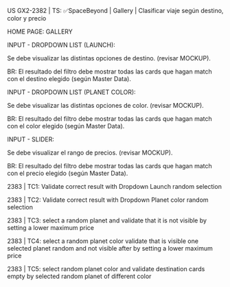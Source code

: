 US GX2-2382 | TS: ✅SpaceBeyond | Gallery | Clasificar viaje según destino, color y precio

HOME PAGE: GALLERY

INPUT - DROPDOWN LIST (LAUNCH):

Se debe visualizar las distintas opciones de destino. (revisar MOCKUP).

BR: El resultado del filtro debe mostrar todas las cards que hagan match con el destino elegido (según Master Data).

INPUT - DROPDOWN LIST (PLANET COLOR):

Se debe visualizar las distintas opciones de color. (revisar MOCKUP).

BR: El resultado del filtro debe mostrar todas las cards que hagan match con el color elegido (según Master Data).

INPUT - SLIDER:

Se debe visualizar el rango de precios. (revisar MOCKUP).

BR: El resultado del filtro debe mostrar todas las cards que hagan match con el precio elegido (según Master Data).

2383 | TC1: Validate correct result with Dropdown Launch random selection

2383 | TC2: Validate correct result with Dropdown Planet color random selection

2383 | TC3: select a random planet and validate that it is not visible by setting a lower maximum price

2383 | TC4: select a random planet color validate that is visible one selected planet random and not visible after by setting a lower maximum price

2383 | TC5: select random planet color and validate destination cards empty by selected random planet of different color
